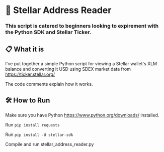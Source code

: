 # 🐍 Stellar Address Reader 
### This script is catered to beginners looking to expirement with the Python SDK and Stellar Ticker. 

## 📋 What it is 
I've put together a simple Python script for viewing a Stellar wallet's XLM balance and converting it USD using SDEX market data from https://ticker.stellar.org/

The code comments explain how it works. 

## 🛠 How to Run 
Make sure you have Python https://www.python.org/downloads/ installed. 

Run `pip install requests`

Run `pip install -U stellar-sdk` 

Compile and run stellar_address_reader.py
